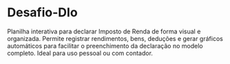# Desafio-DIo
Planilha interativa para declarar Imposto de Renda de forma visual e organizada. Permite registrar rendimentos, bens, deduções e gerar gráficos automáticos para facilitar o preenchimento da declaração no modelo completo. Ideal para uso pessoal ou com contador.
